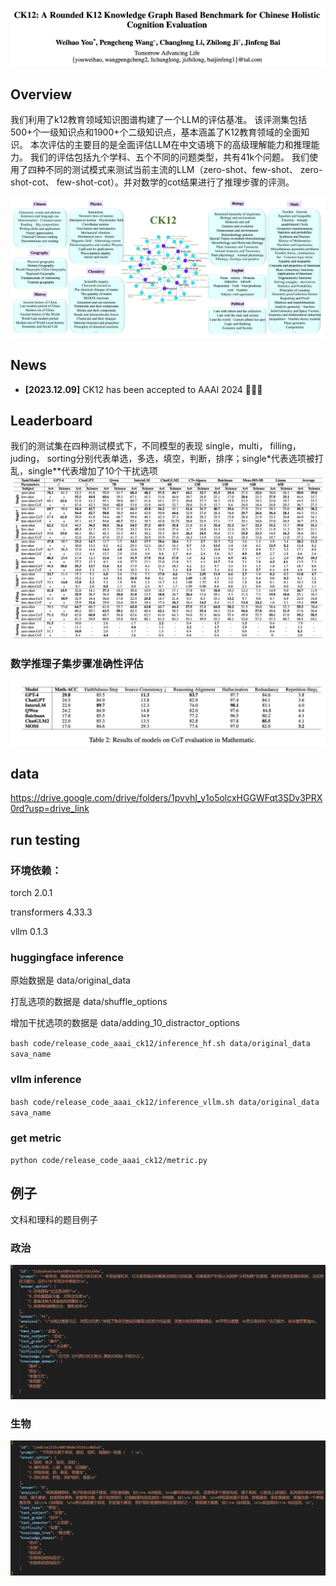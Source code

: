 ![example.jpg](https://github.com/tal-tech/chinese-k12-evaluation/blob/main/images/title.png)

## Overview

我们利用了k12教育领域知识图谱构建了一个LLM的评估基准。
该评测集包括500+个一级知识点和1900+个二级知识点，基本涵盖了K12教育领域的全面知识。
本次评估的主要目的是全面评估LLM在中文语境下的高级理解能力和推理能力。
我们的评估包括九个学科、五个不同的问题类型，共有41k个问题。
我们使用了四种不同的测试模式来测试当前主流的LLM（zero-shot、few-shot、 zero-shot-cot、 few-shot-cot）。并对数学的cot结果进行了推理步骤的评测。

![example.jpg](https://github.com/tal-tech/chinese-k12-evaluation/blob/main/images/overview.png)


## News
* **[2023.12.09]** CK12 has been accepted to AAAI 2024 🎉🎉🎉

## Leaderboard
我们的测试集在四种测试模式下，不同模型的表现
single，multi， filling， juding， sorting分别代表单选，多选，填空，判断，排序；single*代表选项被打乱，single**代表增加了10个干扰选项
![example.jpg](https://github.com/tal-tech/chinese-k12-evaluation/blob/main/images/result.png)

### 数学推理子集步骤准确性评估
![example.jpg](https://github.com/tal-tech/chinese-k12-evaluation/blob/main/images/math_results.png)


## data
https://drive.google.com/drive/folders/1pvvhI_y1o5olcxHGGWFqt3SDv3PRX0rd?usp=drive_link

## run testing

### 环境依赖：

torch 2.0.1

transformers 4.33.3

vllm 0.1.3



### huggingface inference

原始数据是 data/original_data 

打乱选项的数据是 data/shuffle_options

增加干扰选项的数据是 data/adding_10_distractor_options

`bash code/release_code_aaai_ck12/inference_hf.sh data/original_data sava_name`

### vllm inference

`bash code/release_code_aaai_ck12/inference_vllm.sh data/original_data sava_name`

### get metric

`python code/release_code_aaai_ck12/metric.py`



## 例子

文科和理科的题目例子
### 政治
![example.jpg](https://github.com/tal-tech/chinese-k12-evaluation/blob/main/images/exp5.png)

### 生物
![example.jpg](https://github.com/tal-tech/chinese-k12-evaluation/blob/main/images/exp4.png)
